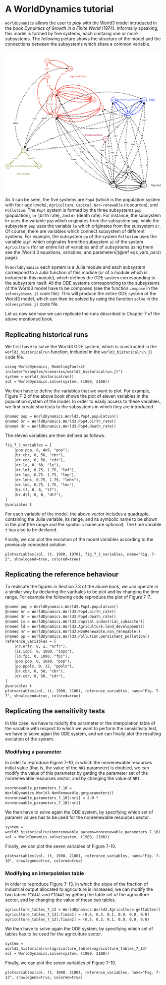 # A WorldDynamics tutorial

`WorldDynamics` allows the user to *play* with the World3 model introduced in the book *Dynamics of Growth in a Finite World* (1974). Informally speaking, this model is formed by five systems, each containg one or more subsystems. The following picture shows the structure of the model and the connections between the subsystems which share a common variable.

![The World3 model](img/world3.png)

As it can be seen, the five systems are `Pop4` (which is the population system with four age levels), `Agriculture`, `Capital`, `Non-renewable` (resources), and `Pollution`. The `Pop4` system is formed by the three subsystems `pop` (population), `br` (birth rate), and `dr` (death rate). For instance, the subsystem `br` uses the variable `pop` which originates from the subsystem `pop`, while the subsystem `pop` uses the variable `le` which originates from the subsystem `dr`. Of course, there are variables which connect subsystem of different systems. For example, the subsystem `pp` of the system `Pollution` uses the variable `aiph` which originates from the subsystem `ai` of the system `Agriculture` (for an entire list of variables and of subsystems using them see the [World 3 equations, variables, and parameters](@ref eqs_vars_pars) page).

In `WorldDynamics` each system is a Julia module and each subsystem correspond to a Julia function of this module (or of a module which is included in this module), which defines the ODE system corresponding to the subsystem itself. All the ODE systems corresponding to the subsystems of the World3 model have to be composed (see the function `compose` in the `solvesystems.jl` code file). This will produce the entire ODE system of the World3 model, which can then be solved by using the function `solve` in the `solvesystems.jl` code file.

Let us now see how we can replicate the runs described in Chapter 7 of the above mentioned book. 
## Replicating historical runs

We first have to solve the World3 ODE system, which is constructed in the `world3_historicalrun` function, included in the `world3_historicalrun.jl` code file.

```
using WorldDynamics, ModelingToolkit
include("examples/scenarios/world3_historicalrun.jl")
system = world3_historicalrun()
sol = WorldDynamics.solve(system, (1900, 2100))
```

We then have to define the variables that we want to plot. For example, Figure 7-2 of the above book shows the plot of eleven variables in the population system of the model. In order to easily access to these variables, we first create shortcuts to the subsystems in which they are introduced.

```
@named pop = WorldDynamics.World3.Pop4.population()
@named br = WorldDynamics.World3.Pop4.birth_rate()
@named dr = WorldDynamics.World3.Pop4.death_rate()
```

The eleven variables are then defined as follows.

```
fig_7_2_variables = [
    (pop.pop, 0, 4e9, "pop"),
    (br.cbr, 0, 50, "cbr"),
    (dr.cdr, 0, 50, "cdr"),
    (dr.le, 0, 60, "le"),
    (dr.lmf, 0.75, 1.75, "lmf"),
    (dr.lmp, 0.75, 1.75, "lmp"),
    (dr.lmhs, 0.75, 1.75, "lmhs"),
    (dr.lmc, 0.75, 1.75, "lmc"),
    (br.tf, 0, 8, "tf"),
    (br.dtf, 0, 8, "dtf"),
]
@variables t
```

For each variable of the model, the above vector includes a quadruple, containing the Julia variable, its range, and its symbolic name to be shown in the plot (the range and the symbolic name are optional). The time variable `t` has also to be declared.

Finally, we can plot the evolution of the model variables according to the previously computed solution.

```
plotvariables(sol, (t, 1900, 1970), fig_7_2_variables, name="Fig. 7-2", showlegend=true, colored=true)
```
## Replicating the reference behaviour

To replicate the figures in Section 7.3 of the above book, we can operate in a similar way by declaring the varibales to be plot and by changing the time range. For example the following code reproduce the plot of Figure 7-7.

```
@named pop = WorldDynamics.World3.Pop4.population()
@named br = WorldDynamics.World3.Pop4.birth_rate()
@named dr = WorldDynamics.World3.Pop4.death_rate()
@named is = WorldDynamics.World3.Capital.industrial_subsector()
@named ld = WorldDynamics.World3.Agriculture.land_development()
@named nr = WorldDynamics.World3.NonRenewable.non_renewable()
@named pp = WorldDynamics.World3.Pollution.persistent_pollution()
reference_variables = [
    (nr.nrfr, 0, 1, "nrfr"),
    (is.iopc, 0, 1000, "iopc"),
    (ld.fpc, 0, 1000, "fpc"),
    (pop.pop, 0, 16e9, "pop"),
    (pp.ppolx, 0, 32, "ppolx"),
    (br.cbr, 0, 50, "cbr"),
    (dr.cdr, 0, 50, "cdr"),
]
@variables t
plotvariables(sol, (t, 1900, 2100), reference_variables, name="Fig. 7-7", showlegend=true, colored=true)
```

## Replicating the sensitivity tests

In this case, we have to mdoify the parameter or the interpolation table of the varaible with respect to which we want to perform the sensistivity test, we have to solve agian the ODE system, and we can finally plot the resulting evolution of the system.

### Modifying a parameter

In order to reproduce Figure 7-10, in which the nonrenewable resources initial value (that is, the value of the `NRI` parameter) is doubled, we can modify the value of this parameter by getting the parameter set of the nonrenewable resources sector, and by changing the value of `NRI`.

```
nonrenewable_parameters_7_10 = WorldDynamics.World3.NonRenewable.getparameters()
nonrenewable_parameters_7_10[:nri] = 2.0 * nonrenewable_parameters_7_10[:nri]
```

We then have to solve again the ODE system, by specifying which set of paramer values has to be used for the nonrenewable resources sector.

```
system = world3_historicalrun(nonrenewable_params=nonrenewable_parameters_7_10)
sol = WorldDynamics.solve(system, (1900, 2100))
```

Finally, we can plot the seven variables of Figure 7-10.

```
plotvariables(sol, (t, 1900, 2100), reference_variables, name="Fig. 7-10", showlegend=true, colored=true)
```

### Modifying an interpolation table

In order to reproduce Figure 7-13, in which the slope of the fraction of industrial output allocated to agriculture is increased, we can modify the two tables `FIOAA1` and `FIOAA2` by getting the table set of the agriculture sector, and by changing the value of these two tables.

```
agriculture_tables_7_13 = WorldDynamics.World3.Agriculture.gettables()
agriculture_tables_7_13[:fioaa1] = (0.5, 0.3, 0.1, 0.0, 0.0, 0.0)
agriculture_tables_7_13[:fioaa2] = (0.5, 0.3, 0.1, 0.0, 0.0, 0.0)
```

We then have to solve again the ODE system, by specifying which set of tables has to be used for the agriculture sector.

```
system = world3_historicalrun(agriculture_tables=agriculture_tables_7_13)
sol = WorldDynamics.solve(system, (1900, 2100))
```

Finally, we can plot the seven variables of Figure 7-10.

```
plotvariables(sol, (t, 1900, 2100), reference_variables, name="Fig. 7-13", showlegend=true, colored=true)
```
